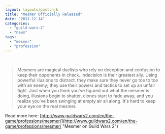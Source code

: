 ```yaml
---
layout: layouts/post.njk
title: "Mesmer Officially Released"
date: "2011-12-14"
categories: 
  - "guild-wars-2"
  - "news"
tags: 
  - "mesmer"
  - "profession"
---
```


 

> Mesmers are magical duelists who rely on deception and confusion to keep their opponents in check. Indecision is their greatest ally. Using powerful illusions to distract, they make sure they never go toe to toe with an enemy; they use their powers and tactics to set up an unfair fight. Just when you think you've figured out what the mesmer is doing, illusions begin to shatter, clones start to fade away, and you realize you've been swinging at empty air all along. It's hard to keep your eye on the real mesmer.

Read more here: [http://www.guildwars2.com/en/the-game/professions/mesmer/](http://www.guildwars2.com/en/the-game/professions/mesmer/ "Mesmer on Guild Wars 2")
